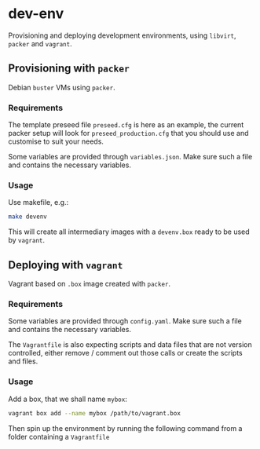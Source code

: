 # dev-env

Provisioning and deploying development environments, using `libvirt`, `packer`
and `vagrant`.

## Provisioning with `packer`

Debian `buster` VMs using `packer`.

### Requirements

The template preseed file `preseed.cfg` is here as an example, the current
packer setup will look for `preseed_production.cfg` that you should use and
customise to suit your needs.

Some variables are provided through `variables.json`. Make sure such a file and
contains the necessary variables.

### Usage

Use makefile, e.g.:

```bash
make devenv
```

This will create all intermediary images with a `devenv.box` ready to be used
by `vagrant`.

## Deploying with `vagrant`

Vagrant based on `.box` image created with `packer`.

### Requirements

Some variables are provided through `config.yaml`. Make sure such a file and
contains the necessary variables.

The `Vagrantfile` is also expecting scripts and data files that are not version
controlled, either remove / comment out those calls or create the scripts and
files.

### Usage

Add a box, that we shall name `mybox`:

```bash
vagrant box add --name mybox /path/to/vagrant.box
```

Then spin up the environment by running the following command from a folder
containing a `Vagrantfile`
